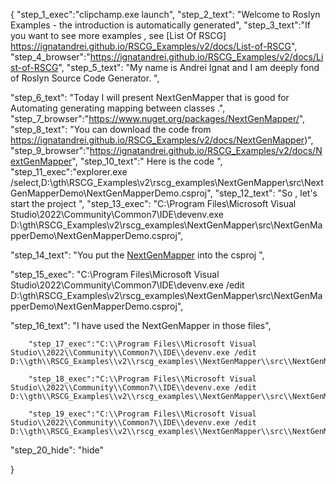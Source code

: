 {
    "step_1_exec":"clipchamp.exe launch",
    "step_2_text": "Welcome to Roslyn Examples - the introduction is automatically generated",
    "step_3_text":"If you want to see more examples , see  [List Of RSCG] https://ignatandrei.github.io/RSCG_Examples/v2/docs/List-of-RSCG",
    "step_4_browser":"https://ignatandrei.github.io/RSCG_Examples/v2/docs/List-of-RSCG",
    "step_5_text": "My name is Andrei Ignat and I am deeply fond of Roslyn Source Code Generator. ",

"step_6_text": "Today I will present NextGenMapper  that is good for Automating generating mapping between classes .",
"step_7_browser":"https://www.nuget.org/packages/NextGenMapper/",
"step_8_text": "You can download the code from https://ignatandrei.github.io/RSCG_Examples/v2/docs/NextGenMapper)",
"step_9_browser":"https://ignatandrei.github.io/RSCG_Examples/v2/docs/NextGenMapper",
"step_10_text":" Here is the code ",
"step_11_exec":"explorer.exe /select,D:\\gth\\RSCG_Examples\\v2\\rscg_examples\\NextGenMapper\\src\\NextGenMapperDemo\\NextGenMapperDemo.csproj",
"step_12_text": "So , let's start the project ",
"step_13_exec": "C:\\Program Files\\Microsoft Visual Studio\\2022\\Community\\Common7\\IDE\\devenv.exe D:\\gth\\RSCG_Examples\\v2\\rscg_examples\\NextGenMapper\\src\\NextGenMapperDemo\\NextGenMapperDemo.csproj",

"step_14_text": "You put the  [NextGenMapper](https://www.nuget.org/packages/NextGenMapper/) into the csproj ",

"step_15_exec": "C:\\Program Files\\Microsoft Visual Studio\\2022\\Community\\Common7\\IDE\\devenv.exe /edit D:\\gth\\RSCG_Examples\\v2\\rscg_examples\\NextGenMapper\\src\\NextGenMapperDemo\\NextGenMapperDemo.csproj",

"step_16_text": "I have used the NextGenMapper in those files",


        "step_17_exec":"C:\\Program Files\\Microsoft Visual Studio\\2022\\Community\\Common7\\IDE\\devenv.exe /edit D:\\gth\\RSCG_Examples\\v2\\rscg_examples\\NextGenMapper\\src\\NextGenMapperDemo\\PersonDTO.cs",
    
        "step_18_exec":"C:\\Program Files\\Microsoft Visual Studio\\2022\\Community\\Common7\\IDE\\devenv.exe /edit D:\\gth\\RSCG_Examples\\v2\\rscg_examples\\NextGenMapper\\src\\NextGenMapperDemo\\Person.cs",
    
        "step_19_exec":"C:\\Program Files\\Microsoft Visual Studio\\2022\\Community\\Common7\\IDE\\devenv.exe /edit D:\\gth\\RSCG_Examples\\v2\\rscg_examples\\NextGenMapper\\src\\NextGenMapperDemo\\Program.cs",
    
"step_20_hide": "hide"


}